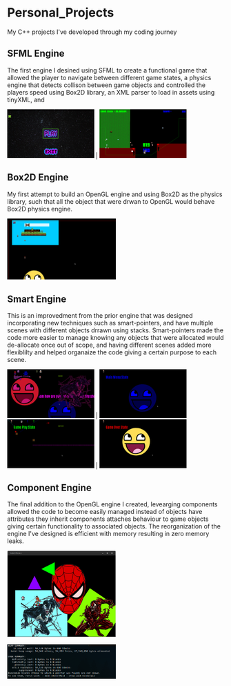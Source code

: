 # Personal_Projects
My C++ projects I've developed through my coding journey

<h2>SFML Engine</h2>
The first engine I desined using SFML to create a functional game that allowed the player to navigate between different game states, a physics engine that detects collison between game objects and controlled the players speed using Box2D library, an XML parser to load in assets using tinyXML, and  


<img src="images/Screenshot_2022-11-04_18-59-02.png" width="40%"></img> | <img src="images/Screenshot_2022-11-04_18-59-38.png" width="40%"></img> 

<h2>Box2D Engine</h2>
 My first attempt to build an OpenGL engine and using Box2D as the physics library, such that all the object that were drwan to OpenGL would behave Box2D physics engine. 
 
 
 
<img src="images/Screenshot_2022-11-04_19-01-40.png" width="50%"></img> 


<h2>Smart Engine</h2>
This is an improvedment from the prior engine that was designed incorporating new techniques such as smart-pointers, and have multiple scenes with different objects drrawn using stacks. Smart-pointers made the code more easier to manage knowing any objects that were allocated would de-allocate once out of scope, and having different scenes added more flexiblilty and helped organaize the code giving a certain purpose to each scene. 


<img src="images/Screenshot_2022-11-04_19-02-12.png" width="40%"></img> | <img src="images/Screenshot_2022-11-04_19-02-22.png" width="40%"></img> 
<img src="images/Screenshot_2022-11-04_19-02-30.png" width="40%"></img> | <img src="images/Screenshot_2022-11-04_19-02-39.png" width="40%"></img>


<h2>Component Engine</h2>
The final addition to the OpenGL engine I created, levearging components allowed the code to become easily managed instead of objects have attributes they inherit components attaches behaviour to game objects giving certain functionality to associated objects. The reorganization of the engine I've designed is efficient with memory resulting in zero memory leaks.


<img src="images/Screenshot_2022-11-04_19-03-15.png" width="50%"></img>

<img src="images/Screenshot_2022-11-04_19-04-34.png" width="50%"></img>

